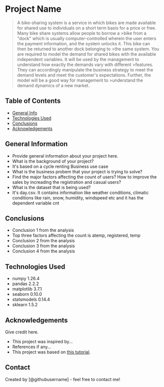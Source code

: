 # Project Name
> A bike-sharing system is a service in which bikes are made available for shared use to individuals on a short term basis for a price or free. Many bike share systems allow people to borrow a >bike from a "dock" which is usually computer-controlled wherein the user enters the payment information, and the system unlocks it. This bike can then be returned to another dock belonging to >the same system.
> You are required to model the demand for shared bikes with the available independent variables. It will be used by the management to understand how exactly the demands vary with different >features. They can accordingly manipulate the business strategy to meet the demand levels and meet the customer's expectations. Further, the model will be a good way for management to >understand the demand dynamics of a new market. 


## Table of Contents
* [General Info](#general-information)
* [Technologies Used](#technologies-used)
* [Conclusions](#conclusions)
* [Acknowledgements](#acknowledgements)

<!-- You can include any other section that is pertinent to your problem -->

## General Information
- Provide general information about your project here.
- What is the background of your project?
- It's based on a cycle renting Business use case
- What is the business probem that your project is trying to solve?
- Find the major factors affecting the count of users? How to improve the sales by increading the registration and casual users?
- What is the dataset that is being used?
- It's day.csv. It contains information like weather conditions, climatic conditions like rain, snow, humidity, windspeed etc and it has the dependent variable cnt

<!-- You don't have to answer all the questions - just the ones relevant to your project. -->

## Conclusions
- Conclusion 1 from the analysis
- Top three factors affecting the count is atemp, registered, temp
- Conclusion 2 from the analysis
- Conclusion 3 from the analysis
- Conclusion 4 from the analysis

<!-- You don't have to answer all the questions - just the ones relevant to your project. -->


## Technologies Used
- numpy 	1.26.4
- pandas	2.2.2
- matplotlib	3.7.1
- seaborn	0.10.0
- statsmodels	0.14.4
- sklearn	1.5.2

<!-- As the libraries versions keep on changing, it is recommended to mention the version of library used in this project -->

## Acknowledgements
Give credit here.
- This project was inspired by...
- References if any...
- This project was based on [this tutorial](https://www.example.com).


## Contact
Created by [@githubusername] - feel free to contact me!


<!-- Optional -->
<!-- ## License -->
<!-- This project is open source and available under the [... License](). -->

<!-- You don't have to include all sections - just the one's relevant to your project -->
